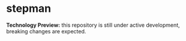 # stepman

**Technology Preview:** this repository is still under active development, breaking changes are expected.
  